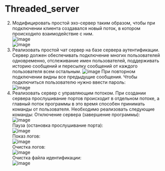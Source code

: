 # Threaded_server

2. Модифицировать простой эхо-сервер таким образом, чтобы при подключении клиента создавался новый поток, в котором происходило взаимодействие с ним.  
![image](https://user-images.githubusercontent.com/70998859/140268195-15e4791b-99c6-4f17-b27b-496a031d6aca.png)  
![image](https://user-images.githubusercontent.com/70998859/140268213-9f5b84d8-3cbe-4e83-be6a-b63cdb548f21.png)  
3. Реализовать простой чат сервер на базе сервера аутентификации. Сервер должен обеспечивать подключение многих пользователей одновременно, отслеживание имен пользователей, поддерживать историю сообщений и пересылку сообщений от каждого пользователя всем остальным.
![image](https://user-images.githubusercontent.com/70998859/140268255-b89fcb56-fc3b-4501-ac5f-f5e1a6d4d358.png)
При повторном подключении видны все предыдущие сообщения. Чтобы подключиться пользователю нужно ввести пароль:  
![image](https://user-images.githubusercontent.com/70998859/140268430-28758355-d6f9-4485-9699-705cd29779d0.png)  
4. Реализовать сервер с управляющим потоком. При создании сервера прослушивание портов происходит в отдельном потоке, а главный поток программы в это время способен принимать команды от пользователя. Необходимо реализовать следующие команды:
Отключение сервера (завершение программы):  
![image](https://user-images.githubusercontent.com/70998859/140268654-f93533ec-71ff-45b1-b461-7898d99e351a.png)  
Пауза (остановка прослушивание порта):  
![image](https://user-images.githubusercontent.com/70998859/140268816-c083d8ff-61ce-427d-9465-da5ae54eab22.png)  
Показ логов:  
![image](https://user-images.githubusercontent.com/70998859/140268847-b9ec3803-4520-4c7a-9b2e-306eb9cd9c2c.png)  
Очистка логов:  
![image](https://user-images.githubusercontent.com/70998859/140268878-f758a630-fb3c-48d4-9722-4e0ad8c4268f.png)  
Очистка файла идентификации:  
![image](https://user-images.githubusercontent.com/70998859/140268917-90a13f27-3c67-4230-917d-bfe78d8aa07e.png)  
